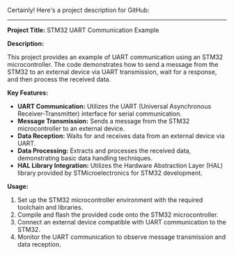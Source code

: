 Certainly! Here's a project description for GitHub:

---

**Project Title:** STM32 UART Communication Example

**Description:**

This project provides an example of UART communication using an STM32 microcontroller. The code demonstrates how to send a message from the STM32 to an external device via UART transmission, wait for a response, and then process the received data.

**Key Features:**

- **UART Communication:** Utilizes the UART (Universal Asynchronous Receiver-Transmitter) interface for serial communication.
- **Message Transmission:** Sends a message from the STM32 microcontroller to an external device.
- **Data Reception:** Waits for and receives data from an external device via UART.
- **Data Processing:** Extracts and processes the received data, demonstrating basic data handling techniques.
- **HAL Library Integration:** Utilizes the Hardware Abstraction Layer (HAL) library provided by STMicroelectronics for STM32 development.

**Usage:**

1. Set up the STM32 microcontroller environment with the required toolchain and libraries.
2. Compile and flash the provided code onto the STM32 microcontroller.
3. Connect an external device compatible with UART communication to the STM32.
4. Monitor the UART communication to observe message transmission and data reception.

